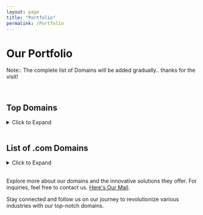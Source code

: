 ```yaml
---
layout: page
title: "Portfolio"
permalink: /Portfolio
---
```


# Our Portfolio

Note:: The complete list of Domains will be added gradually..  thanks for the visit!

<!--
## Featured Domains

---
### RevCharge.IO
<details>
  <summary><em>Leading Green Energy Innovation</em></summary>
  <p><strong>RevCharge.IO</strong> is at the forefront of green energy innovation. This domain is ideal for:</p>
  <ul>
    <li><strong>EV Charging Solutions:</strong> Providing state-of-the-art electric vehicle charging technology.</li>
    <li><strong>Sustainable Energy:</strong> Promoting the use of renewable energy sources.</li>
    <li><strong>Smart Infrastructure:</strong> Developing a comprehensive network of EV charging stations.</li>
  </ul>
</details>

### Pivoter.org
<details>
  <summary><em>Transforming Business Models</em></summary>
  <p><strong>Pivoter.org</strong> is designed to support startups and entrepreneurs looking to pivot their business models. Ideal use cases include:</p>
  <ul>
    <li><strong>Business Consultancy:</strong> Offering guidance on strategic pivots and business transformations.</li>
    <li><strong>Educational Hub:</strong> Providing resources, articles, and success stories on effective pivot strategies.</li>
    <li><strong>Networking Platform:</strong> Connecting entrepreneurs with mentors and peers.</li>
  </ul>
</details>

### Pivoters.org
<details>
  <summary><em>Community of Innovators</em></summary>
  <p><strong>Pivoters.org</strong> focuses on building a community of innovators and entrepreneurs. It’s perfect for:</p>
  <ul>
    <li><strong>Community Building:</strong> Creating a space for like-minded individuals to share experiences and insights.</li>
    <li><strong>Support Network:</strong> Offering peer support and collaborative opportunities for startups.</li>
    <li><strong>Event Hosting:</strong> Organizing webinars, workshops, and networking events.</li>
  </ul>
</details>

### TryQ.org
<details>
  <summary><em>Inspiring Curiosity</em></summary>
  <p><strong>TryQ.org</strong> is dedicated to fostering curiosity and encouraging hands-on learning. This domain is best suited for:</p>
  <ul>
    <li><strong>Educational Programs:</strong> Offering interactive courses and workshops in various fields.</li>
    <li><strong>Innovation Labs:</strong> Creating spaces for experimentation and prototyping.</li>
    <li><strong>STEM Initiatives:</strong> Promoting science, technology, engineering, and mathematics education.</li>
  </ul>
</details>

### Comparer.IO
<details>
  <summary><em>Your Comparison Hub</em></summary>
  <p><strong>Comparer.IO</strong> is your go-to platform for comprehensive comparisons. Ideal applications include:</p>
  <ul>
    <li><strong>Product Reviews:</strong> Providing in-depth comparisons of products and services.</li>
    <li><strong>Financial Comparisons:</strong> Helping users choose the best financial products like credit cards, loans, and insurance.</li>
    <li><strong>Travel Comparisons:</strong> Offering comparisons of flights, hotels, and travel packages.</li>
  </ul>
</details>

-->
<br>

## Top Domains
<details>
<summary>Click to Expand</summary>
  
<h4><a href="https://NeuroLogical.AI" target="_blank">NeuroLogical.AI</a></h4> - <em>"Where Mind meets Machine"</em>
<h4><a href="https://AinBot.com" target="_blank">AinBot.com</a></h4> - <b>AI and Robotics</b>
<h4><a href="https://Aiing.org" target="_blank">Aiing.org</a></h4> - <em>"Evolving AI. Enhancing Life."</em>
<h4><a href="https://GrandExodus.com" target="_blank">GrandExodus.com</a></h4> - <em>"The Pinnacle of Luxury"</em>
<h4><a href="https://EXIM.VC" target="_blank">EXIM.VC</a></h4> - <strong>Export Import Venture Capital</strong>
<h4><a href="https://SDKGPT.com" target="_blank">SDKGPT.com</a></h4> - <b>GPT Software Development Kit</b>
<h4><a href="https://Silicon.VIP" target="_blank">Silicon.VIP</a></h4> - <em>"Edge of Tech for the Elite"</em>
<h4><a href="https://TtoV.AI" target="_blank">TtoV.AI</a></h4> - Text to Video.. or even more: Text/Tune/Thumbnail to Video
</details>
<br>
  
## List of .com Domains
<details>
<summary>Click to Expand</summary>

<h4><a href="https://2-HD.com" target="_blank">2-HD</a>&emsp;<a href="https://X2ra.com" target="_blank">X2ra</a>&emsp;<a href="https://u2ob.com" target="_blank">U2ob</a></h4>
<h4><a href="https://acaab.com" target="_blank">acaab</a></h4>
<h4><a href="https://aauee.com" target="_blank">aauee</a></h4>
<h4><a href="https://AinBot.com" target="_blank">AinBot</a></h4>
<h4><a href="https://aintcheap.com" target="_blank">aintcheap</a></h4>
<h4><a href="https://AlternatiW.com" target="_blank">AlternatiW</a></h4>
<h4><a href="https://Axzyl.com" target="_blank">Axzyl</a></h4>
<h4><a href="https://BAEing.com" target="_blank">BAEing</a></h4>
<h4><a href="https://BetGull.com" target="_blank">BetGull</a></h4>
<h4><a href="https://BidDNS.com" target="_blank">BidDNS</a></h4>
<h4><a href="https://Bottyl.com" target="_blank">Bottyl</a></h4>
<h4><a href="https://Bottail.com" target="_blank">Bottail</a></h4>
<h4><a href="https://braqe.com" target="_blank">braqe</a></h4>
<h4><a href="https://BrandExodus.com" target="_blank">BrandExodus</a></h4>
<h4><a href="https://Brrgr.com" target="_blank">Brrgr</a></h4>
<h4><a href="https://BullHR.com" target="_blank">BullHR</a></h4>
<h4><a href="https://BullStocker.com" target="_blank">BullStocker</a></h4>
<h4><a href="https://CaliforniaShippers.com" target="_blank">CaliforniaShippers</a></h4>
<h4><a href="https://CapShark.com" target="_blank">CapShark</a></h4>
<h4><a href="https://CEOat.com" target="_blank">CEOat</a></h4>
<h4><a href="https://Commenttown.com" target="_blank">Commenttown</a></h4>
<h4><a href="https://Deceland.com" target="_blank">Deceland</a></h4>
<h4><a href="https://Decebond.com" target="_blank">Decebond</a></h4>
<h4><a href="https://Diluteai.com" target="_blank">Diluteai</a></h4>
<h4><a href="https://DNrig.com" target="_blank">DNrig</a></h4>
<h4><a href="https://DNring.com" target="_blank">DNring</a></h4>
<h4><a href="https://DomainExodus.com" target="_blank">DomainExodus</a></h4>
<h4><a href="https://FAFOlink.com" target="_blank">FAFOlink</a></h4>
<h4><a href="https://Fazcap.com" target="_blank">Fazcap</a></h4>
<h4><a href="https://Fazpay.com" target="_blank">Fazpay</a></h4>
<h4><a href="https://Findmp3s.com" target="_blank">Findmp3s</a></h4>
<h4><a href="https://FlynRider.com" target="_blank">FlynRider</a></h4>
<h4><a href="https://FremontAgent.com" target="_blank">FremontAgent</a></h4>
<h4><a href="https://GrandExodus.com" target="_blank">GrandExodus</a></h4>
<h4><a href="https://GrandTradeAuto.com" target="_blank">GrandTradeAuto</a></h4>
<h4><a href="https://GPTstax.com" target="_blank">GPTstax</a></h4>
<h4><a href="https://Gullybull.com" target="_blank">Gullybull</a></h4>
<h4><a href="https://HellSync.com" target="_blank">HellSync</a></h4>
<h4><a href="https://HillLux.com" target="_blank">HillLux</a></h4>
<h4><a href="https://HighwayPursuit.com" target="_blank">HighwayPursuit</a></h4>
<h4><a href="https://HookInfo.com" target="_blank">HookInfo</a></h4>
<h4><a href="https://IndianapolisCompany.com" target="_blank">IndianapolisCompany</a></h4>
<h4><a href="https://itsaiVideo.com" target="_blank">itsaiVideo</a></h4>
<h4><a href="https://K9sShop.com" target="_blank">K9sShop</a></h4>
<h4><a href="https://Kchop.com" target="_blank">Kchop</a></h4>
<h4><a href="https://LeoOne.com" target="_blank">LeoOne</a></h4>
<h4><a href="https://Live24tv.com" target="_blank">Live24tv</a></h4>
<h4><a href="https://Lozyx.com" target="_blank">Lozyx</a></h4>
<h4><a href="https://Meguys.com" target="_blank">Meguys</a></h4>
<h4><a href="https://moczz.com" target="_blank">moczz</a></h4>
<h4><a href="https://NYshippers.com" target="_blank">NYshippers</a></h4>
<h4><a href="https://OpenTerminus.com" target="_blank">OpenTerminus</a></h4>
<h4><a href="https://orqpro.com" target="_blank">orqpro</a></h4>
<h4><a href="https://PhiladelphiaRepairs.com" target="_blank">PhiladelphiaRepairs</a></h4>
<h4><a href="https://Phyzyx.com" target="_blank">Phyzyx</a></h4>
<h4><a href="https://PizzaPacman.com" target="_blank">PizzaPacman</a></h4>
<h4><a href="https://Proinker.com" target="_blank">Proinker</a></h4>
<h4><a href="https://QwertyHelp.com" target="_blank">QwertyHelp</a></h4>
<h4><a href="https://Rollinginfo.com" target="_blank">Rollinginfo</a></h4>
<h4><a href="https://SandiegoRepairs.com" target="_blank">SandiegoRepairs</a></h4>
<h4><a href="https://SanjoseCompany.com" target="_blank">SanjoseCompany</a></h4>
<h4><a href="https://SaveWebVideos.com" target="_blank">SaveWebVideos</a></h4>
<h4><a href="https://SchoolOver.com" target="_blank">SchoolOver</a></h4>
<h4><a href="https://sdkGPT.com" target="_blank">sdkGPT</a></h4>
<h4><a href="https://Skidbuzz.com" target="_blank">Skidbuzz</a></h4>
<h4><a href="https://Spaiy.com" target="_blank">Spaiy</a></h4>
<h4><a href="https://Shoqqer.com" target="_blank">Shoqqer</a></h4>
<h4><a href="https://TexasShipper.com" target="_blank">TexasShipper</a></h4>
<h4><a href="https://TexasShippers.com" target="_blank">TexasShippers</a></h4>
<h4><a href="https://Tipxyz.com" target="_blank">Tipxyz</a></h4>
<h4><a href="https://TucsonCompany.com" target="_blank">TucsonCompany</a></h4>
<h4><a href="https://Unrollinfo.com" target="_blank">Unrollinfo</a></h4>
<h4><a href="https://Veglawn.com" target="_blank">Veglawn</a></h4>
<h4><a href="https://VegasInsulation.com" target="_blank">VegasInsulation</a></h4>
<h4><a href="https://Warreel.com" target="_blank">Warreel</a></h4>
<h4><a href="https://Xpiring.com" target="_blank">Xpiring</a></h4>
<h4><a href="https://XRdlc.com" target="_blank">XRdlc</a></h4>
<h4><a href="https://XRsaga.com" target="_blank">XRsaga</a></h4>
<h4><a href="https://XYaiZ.com" target="_blank">XYaiZ</a></h4>
</details>
<br>

<!--
<h4><a href="https://2-HD.com">2-HD</a>&emsp;<a href="https://X2ra.com">X2ra</a>&emsp;<a href="https://r3fr.com">r3fr</a>&emsp;<a href="https://ri4l.com">ri4l</a>&emsp;<a href="https://pco1.com">pco1</a>&emsp;<a href="https://u2ob.com">u2ob</a></h4>
<h4><a href="https://acaab.com">acaab</a></h4>
<h4><a href="https://aauee.com">aauee</a></h4>
<h4><a href="https://AinBot.com">AinBot</a></h4>
<h4><a href="https://aintcheap.com">aintcheap</a></h4>
<h4><a href="https://AlternatiW.com">AlternatiW</a></h4>
<h4><a href="https://Axzyl.com">Axzyl</a></h4>
<h4><a href="https://BAEing.com">BAEing</a></h4>
<h4><a href="https://BetGull.com">BetGull</a></h4>
<h4><a href="https://bidDNS.com">bidDNS</a></h4>
<h4><a href="https://Bottyl.com">Bottyl</a></h4>
<h4><a href="https://Bottail.com">Bottail</a></h4>
<h4><a href="https://braqe.com">braqe</a></h4>
<h4><a href="https://BrandExodus.com">BrandExodus</a></h4>
<h4><a href="https://Brrgr.com">Brrgr</a></h4>
<h4><a href="https://BullHR.com">BullHR</a></h4>
<h4><a href="https://BullStocker.com">BullStocker</a></h4>
<h4><a href="https://CaliforniaShippers.com">CaliforniaShippers</a></h4>
<h4><a href="https://CapShark.com">CapShark</a></h4>
<h4><a href="https://CEOat.com">CEOat</a></h4>
<h4><a href="https://Commenttown.com">Commenttown</a></h4>
<h4><a href="https://Deceland.com">Deceland</a></h4>
<h4><a href="https://Decebond.com">Decebond</a></h4>
<h4><a href="https://Diluteai.com">Diluteai</a></h4>
<h4><a href="https://DNrig.com">DNrig</a></h4>
<h4><a href="https://DNring.com">DNring</a></h4>
<h4><a href="https://DomainExodus.com">DomainExodus</a></h4>
<h4><a href="https://FAFOlink.com">FAFOlink</a></h4>
<h4><a href="https://Fazcap.com">Fazcap</a></h4>
<h4><a href="https://Fazpay.com">Fazpay</a></h4>
<h4><a href="https://Findmp3s.com">Findmp3s</a></h4>
<h4><a href="https://FlynRider.com">FlynRider</a></h4>
<h4><a href="https://FremontAgent.com">FremontAgent</a></h4>
<h4><a href="https://GrandExodus.com">GrandExodus</a></h4>
<h4><a href="https://GrandTradeAuto.com">GrandTradeAuto</a></h4>
<h4><a href="https://GPTstax.com">GPTstax</a></h4>
<h4><a href="https://Gullybull.com">Gullybull</a></h4>
<h4><a href="https://HellSync.com">HellSync</a></h4>
<h4><a href="https://HillLux.com">HillLux</a></h4>
<h4><a href="https://HighwayPursuit.com">HighwayPursuit</a></h4>
<h4><a href="https://HookInfo.com">HookInfo</a></h4>
<h4><a href="https://IndianapolisCompany.com">IndianapolisCompany</a></h4>
<h4><a href="https://itsaiVideo.com">itsaiVideo</a></h4>
<h4><a href="https://K9sShop.com">K9sShop</a></h4>
<h4><a href="https://Kchop.com">Kchop</a></h4>
<h4><a href="https://LeoOne.com">LeoOne</a></h4>
<h4><a href="https://Live24tv.com">Live24tv</a></h4>
<h4><a href="https://Lozyx.com">Lozyx</a></h4>
<h4><a href="https://Meguys.com">Meguys</a></h4>
<h4><a href="https://moczz.com">moczz</a></h4>
<h4><a href="https://NYshippers.com">NYshippers</a></h4>
<h4><a href="https://OpenTerminus.com">OpenTerminus</a></h4>
<h4><a href="https://orqpro.com">orqpro</a></h4>
<h4><a href="https://PhiladelphiaRepairs.com">PhiladelphiaRepairs</a></h4>
<h4><a href="https://Phyzyx.com">Phyzyx</a></h4>
<h4><a href="https://PizzaPacman.com">PizzaPacman</a></h4>
<h4><a href="https://Proinker.com">Proinker</a></h4>
<h4><a href="https://QwertyHelp.com">QwertyHelp</a></h4>
<h4><a href="https://Rollinginfo.com">Rollinginfo</a></h4>
<h4><a href="https://SandiegoRepairs.com">SandiegoRepairs</a></h4>
<h4><a href="https://SanjoseCompany.com">SanjoseCompany</a></h4>
<h4><a href="https://SaveWebVideos.com">SaveWebVideos</a></h4>
<h4><a href="https://SchoolOver.com">SchoolOver</a></h4>
<h4><a href="https://sdkGPT.com">sdkGPT</a></h4>
<h4><a href="https://Skidbuzz.com">Skidbuzz</a></h4>
<h4><a href="https://Spaiy.com">Spaiy</a></h4>
<h4><a href="https://Shoqqer.com">Shoqqer</a></h4>
<h4><a href="https://TexasShipper.com">TexasShipper</a></h4>
<h4><a href="https://TexasShippers.com">TexasShippers</a></h4>
<h4><a href="https://Tipxyz.com">Tipxyz</a></h4>
<h4><a href="https://TucsonCompany.com">TucsonCompany</a></h4>
<h4><a href="https://Unrollinfo.com">Unrollinfo</a></h4>
<h4><a href="https://Veglawn.com">Veglawn</a></h4>
</details>
<br>

#### 2-HD &emsp; X2ra &emsp; r3fr &emsp; ri4l &emsp; pco1 &emsp; u2ob

#### acaab
#### aauee
#### AinBot
#### aintcheap
#### AlternatiW
#### Axzyl
#### BAEing
#### BetGull
#### bidDNS
#### Bottyl
#### Bottail
#### braqe
#### BrandExodus
#### Brrgr
#### BullHR
#### BullStocker
#### CaliforniaShippers
#### CapShark
#### CEOat
#### Commenttown
#### Deceland
#### Decebond
#### Diluteai
#### DNrig
#### DNring
#### DomainExodus
#### FAFOlink
#### Fazcap
#### Fazpay
#### Findmp3s
#### FlynRider
#### FremontAgent
#### GrandExodus
#### GrandTradeAuto
#### GPTstax
#### Gullybull
#### HellSync
#### HillLux
#### HighwayPursuit
#### HookInfo
#### IndianapolisCompany
#### itsaiVideo
#### K9sShop
#### Kchop
#### LeoOne
#### Live24tv
#### Lozyx
#### Meguys
#### moczz
#### NYshippers
#### OpenTerminus
#### orqpro
#### PhiladelphiaRepairs
#### Phyzyx
#### PizzaPacman
#### Proinker
#### QwertyHelp
#### Rollinginfo
#### SandiegoRepairs
#### SanjoseCompany
#### SaveWebVideos
#### SchoolOver
#### sdkGPT
#### Skidbuzz
#### Spaiy
#### Shoqqer
#### TexasShipper
#### TexasShippers
#### Tipxyz
#### TucsonCompany
#### Unrollinfo
#### Veglawn
#### VegasInsulation
#### Warreel
#### Xpiring
#### XRdlc
#### XRsaga
#### XYaiZ
-->

Explore more about our domains and the innovative solutions they offer. For inquiries, feel free to contact us.  [Here's Our Mail](mailto:QwertyDomains@Gmail.com).

Stay connected and follow us on our journey to revolutionize various industries with our top-notch domains.
